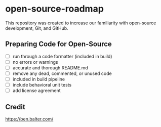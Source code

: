 # open-source-roadmap
This repository was created to increase our familiarity with open-source development, Git, and GitHub. 

## Preparing Code for Open-Source 
- [ ] run through a code formatter (included in build)
- [ ] no errors or warnings
- [ ] accurate and thorough README.md
- [ ] remove any dead, commented, or unused code
- [ ] included in build pipeline
- [ ] include behavioral unit tests
- [ ] add license agreement

## Credit
https://ben.balter.com/
